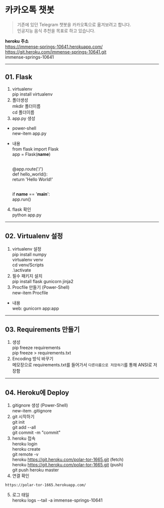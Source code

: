 # 카카오톡 챗봇

> 기존에 있던 Telegram 챗봇을 카카오톡으로 옮겨보려고 합니다.<br>
> 인공지능 음식 추천을 목표로 하고 있습니다. 

**heroku 주소**<br>
https://immense-springs-10641.herokuapp.com/<br>
https://git.heroku.com/immense-springs-10641.git<br>
immense-springs-10641

----------
## 01. Flask
1. virtualenv<br>
    pip install virtualenv<br>
2. 폴더생성<br>
    mkdir 폴더이름<br>
    cd 폴더이름
3. app.py 생성<br>
- power-shell<br>
    new-item app.py<br>
- 내용<br>
    from flask import Flask<br>
    app = Flask(__name__)<br><br>
    
    @app.route('/')<br>
    def hello_world():<br>
        return 'Hello World!'<br><br>
    
    if __name__ == '__main__':<br>
        app.run()<br>
4.  flask 확인<br>
    python app.py<br>


----------
## 02. Virtualenv 설정
1. virtualenv 설정<br>
    pip install numpy<br>
    virtualenv venv<br>
    cd venv/Scripts<br>
    .\activate<br>
2. 필수 패키지 설치<br>
    pip install flask gunicorn jinja2<br>
3. Procfile 만들기 (Power-Shell)<br>
    new-item Procfile<br>
- 내용<br>
    web: gunicorn app:app<br>


----------
## 03. Requirements 만들기
1. 생성<br>
    pip freeze requirements<br>
    pip freeze > requirements.txt<br>
2. Encoding 방식 바꾸기<br>
  메모장으로 requirements.txt를 들어가서 `다른이름으로 저장하기`를 통해 ANSI로 저장함<br>


----------
## 04. Heroku에 Deploy
1. gitignore 생성 (Power-Shell)<br>
    new-item .gitignore<br>
2. git 시작하기<br>
    git init<br>
    git add --all<br>
    git commit -m "commit"<br>
3. heroku 접속<br>
    heroku login<br>
    heroku create<br>
    git remote -v<br>
    heroku  https://git.heroku.com/polar-tor-1665.git (fetch)<br>
    heroku  https://git.heroku.com/polar-tor-1665.git (push)<br>
    git push heroku master<br>
4. 연결 확인<br>

`https://polar-tor-1665.herokuapp.com/`<br>

5. 로그 태일<br>
    heroku logs --tail -a immense-springs-10641<br>
